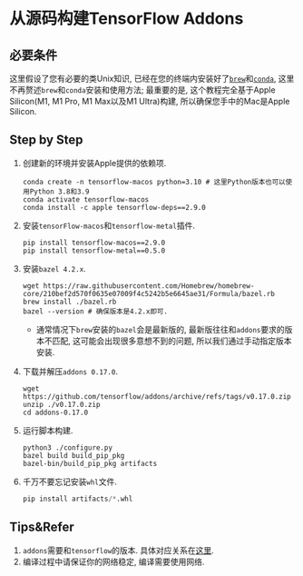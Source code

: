 # 从源码构建TensorFlow Addons

## 必要条件

这里假设了您有必要的类Unix知识, 已经在您的终端内安装好了[`brew`](https://brew.sh)和[`conda`](https://github.com/conda-forge/miniforge), 这里不再赘述`brew`和`conda`安装和使用方法; 最重要的是, 这个教程完全基于Apple Silicon(M1, M1 Pro, M1 Max以及M1 Ultra)构建, 所以确保您手中的Mac是Apple Silicon.

## Step by Step

1. 创建新的环境并安装Apple提供的依赖项.

   ```shell
   conda create -n tensorflow-macos python=3.10 # 这里Python版本也可以使用Python 3.8和3.9
   conda activate tensorflow-macos
   conda install -c apple tensorflow-deps==2.9.0
   ```

2. 安装`tensorFlow-macos`和`tensorflow-metal`插件.

   ```shell
   pip install tensorflow-macos==2.9.0
   pip install tensorflow-metal==0.5.0
   ```

3. 安装`bazel 4.2.x`.

   ```shell
   wget https://raw.githubusercontent.com/Homebrew/homebrew-core/210bef2d570f0635e07009f4c5242b5e6645ae31/Formula/bazel.rb
   brew install ./bazel.rb
   bazel --version # 确保版本是4.2.x即可.
   ```

   * 通常情况下`brew`安装的`bazel`会是最新版的, 最新版往往和`addons`要求的版本不匹配, 这可能会出现很多意想不到的问题, 所以我们通过手动指定版本安装.

4. 下载并解压`addons 0.17.0`.

   ```shell
   wget https://github.com/tensorflow/addons/archive/refs/tags/v0.17.0.zip
   unzip ./v0.17.0.zip
   cd addons-0.17.0
   ```

5. 运行脚本构建.

   ```shell
   python3 ./configure.py
   bazel build build_pip_pkg
   bazel-bin/build_pip_pkg artifacts
   ```

6. 千万不要忘记安装`whl`文件.

   ```python
   pip install artifacts/*.whl
   ```

## Tips&Refer

1. `addons`需要和`tensorflow`的版本. 具体对应关系在[这里](https://github.com/tensorflow/addons/blob/a5cd76d341c594f464a5c9be8e572ed5bd3f3b8b/README.md?plain=1#L80).
2. 编译过程中请保证你的网络稳定, 编译需要使用网络.